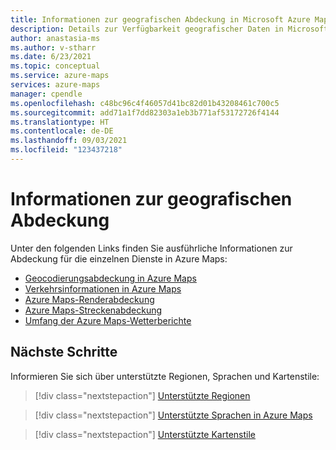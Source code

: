 ```yaml
---
title: Informationen zur geografischen Abdeckung in Microsoft Azure Maps
description: Details zur Verfügbarkeit geografischer Daten in Microsoft Azure Maps.
author: anastasia-ms
ms.author: v-stharr
ms.date: 6/23/2021
ms.topic: conceptual
ms.service: azure-maps
services: azure-maps
manager: cpendle
ms.openlocfilehash: c48bc96c4f46057d41bc82d01b43208461c700c5
ms.sourcegitcommit: add71a1f7dd82303a1eb3b771af53172726f4144
ms.translationtype: HT
ms.contentlocale: de-DE
ms.lasthandoff: 09/03/2021
ms.locfileid: "123437218"
---
```

# <a name="geographic-coverage-information"></a>Informationen zur geografischen Abdeckung

Unter den folgenden Links finden Sie ausführliche Informationen zur Abdeckung für die einzelnen Dienste in Azure Maps:

* [Geocodierungsabdeckung in Azure Maps](geocoding-coverage.md)
* [Verkehrsinformationen in Azure Maps](traffic-coverage.md)
* [Azure Maps-Renderabdeckung](render-coverage.md)
* [Azure Maps-Streckenabdeckung](routing-coverage.md)
* [Umfang der Azure Maps-Wetterberichte](weather-coverage.md)

## <a name="next-steps"></a>Nächste Schritte

Informieren Sie sich über unterstützte Regionen, Sprachen und Kartenstile:

> [!div class="nextstepaction"]
> [Unterstützte Regionen](about-azure-maps.md#supported-regions)

> [!div class="nextstepaction"]
> [Unterstützte Sprachen in Azure Maps](supported-languages.md)

> [!div class="nextstepaction"]
> [Unterstützte Kartenstile](supported-map-styles.md)